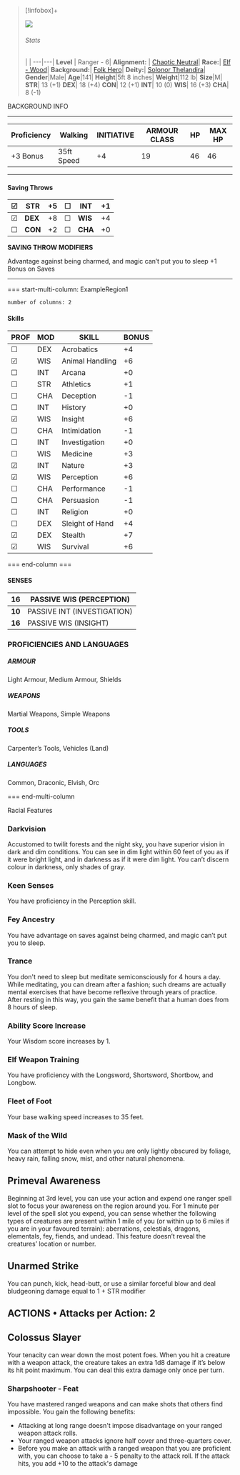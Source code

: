 
> [!infobox]+
>  
> ![](Morven%20Amakiir.png)
>
> ###### Stats
>
> |   |
> ---|---|
>__Level__ | Ranger - 6|
>__Alignment:__ | [Chaotic Neutral](Chaotic%20Neutral)|
>__Race:__| [Elf - Wood](Elf%20-%20Wood)|
>__Background:__| [Folk Hero](Folk%20Hero)|
>__Deity:__| [Solonor Thelandira](Solonor%20Thelandira)|
>__Gender__|Male|
>__Age__|141|
>__Height__|5ft 8 inches|
>__Weight__|112 lb|
>__Size__|M|
>__STR__| 13 (+1)
>__DEX__| 18 (+4)
>__CON__| 12 (+1)
>__INT__| 10 (0)
>__WIS__| 16 (+3)
>__CHA__| 8 (-1)

BACKGROUND INFO

---
| __Proficiency__ | __Walking__ | __INITIATIVE__ | __ARMOUR CLASS__ | __HP__ | __MAX HP__ |
| --------------- | ----------- | -------------- | ---------------- | -------- | ------------ |
| +3  Bonus       | 35ft Speed  | +4             | 19               | 46       | 46           |

---

#### Saving Throws

| ☑    | __STR__ | +5   | ☐    | __INT__ | +1   |
| ---- | ------- | ---- | ---- | ------- | ---- |
| ☑    | __DEX__ | +8   | ☐    | __WIS__ | +4   |
| ☐    | __CON__ | +2   | ☐    | __CHA__ | +0   |

__SAVING THROW MODIFIERS__

Advantage against being charmed, and magic can’t put you to sleep
+1 Bonus on Saves

---
=== start-multi-column: ExampleRegion1

```column-settings
number of columns: 2

```

#### Skills

| PROF | MOD | SKILL           | BONUS |
| ---- | --- | --------------- | ----- |
| ☐    | DEX | Acrobatics      | +4    |
| ☑    | WIS | Animal Handling | +6    |
| ☐    | INT | Arcana          | +0    |
| ☐    | STR | Athletics       | +1    |
| ☐    | CHA | Deception       | -1    |
| ☐    | INT | History         | +0    |
| ☑    | WIS | Insight         | +6    |
| ☐    | CHA | Intimidation    | -1    |
| ☐    | INT | Investigation   | +0    |
| ☐    | WIS | Medicine        | +3    |
| ☑    | INT | Nature          | +3    |
| ☑    | WIS | Perception      | +6    |
| ☐    | CHA | Performance     | -1    |
| ☐    | CHA | Persuasion      | -1    |
| ☐    | INT | Religion        | +0    |
| ☐    | DEX | Sleight of Hand | +4    |
| ☑    | DEX | Stealth         | +7    |
| ☑    | WIS | Survival        | +6    |

=== end-column ===

#### SENSES

| __16__ | PASSIVE WIS (PERCEPTION)    |
| ------ | --------------------------- |
| __10__ | PASSIVE INT (INVESTIGATION) |
| __16__ | PASSIVE WIS (INSIGHT)       |

### PROFICIENCIES AND LANGUAGES

##### ARMOUR

Light Armour, Medium Armour, Shields

##### WEAPONS

Martial Weapons, Simple Weapons

##### TOOLS

Carpenter’s Tools, Vehicles (Land)

##### LANGUAGES

Common, Draconic, Elvish, Orc

=== end-multi-column

Racial Features

### Darkvision

Accustomed to twilit forests and the night sky, you have superior vision in dark and dim conditions. You can see in dim light within 60 feet of you as if it were bright light, and in darkness as if it were dim light. You can’t discern colour in darkness, only shades of gray.

### __Keen Senses__

You have proficiency in the Perception skill.

### __Fey Ancestry__

You have advantage on saves against being charmed, and magic can’t put you to sleep.

### __Trance__

You don't need to sleep but meditate semiconsciously for 4 hours a day. While meditating, you can dream after a fashion; such dreams are actually mental exercises that have become reflexive through years of practice. After resting in this way, you gain the same benefit that a human does from 8 hours of sleep.

### Ability Score Increase

Your Wisdom score increases by 1.

### Elf Weapon Training

You have proficiency with the Longsword, Shortsword, Shortbow, and Longbow.

### Fleet of Foot

Your base walking speed increases to 35 feet.

### Mask of the Wild

You can attempt to hide even when you are only lightly obscured by foliage, heavy rain, falling snow, mist, and other natural phenomena.

## Primeval Awareness

Beginning at 3rd level, you can use your action and expend one ranger spell slot to focus your awareness on the region around you. For 1 minute per level of the spell slot you expend, you can sense whether the following types of creatures are present within 1 mile of you (or within up to 6 miles if you are in your favoured terrain): aberrations, celestials, dragons, elementals, fey, fiends, and undead. This feature doesn’t reveal the creatures’ location or number.

## __Unarmed Strike__

You can punch, kick, head-butt, or use a similar forceful blow and deal bludgeoning damage equal to 1 + STR modifier

## __ACTIONS •__ Attacks per Action: 2

## Colossus Slayer

Your tenacity can wear down the most potent foes. When you hit a creature with a weapon attack, the creature takes an extra 1d8 damage if it’s below its hit point maximum. You can deal this extra damage only once per turn.

### Sharpshooter - Feat

You have mastered ranged weapons and can make shots that others find impossible. You gain the following benefits:

*   Attacking at long range doesn't impose disadvantage on your ranged weapon attack rolls.
* Your ranged weapon attacks ignore half cover and three-quarters cover.
* Before you make an attack with a ranged weapon that you are proficient with, you can choose to take a - 5 penalty to the attack roll. If the attack hits, you add +10 to the attack's damage
